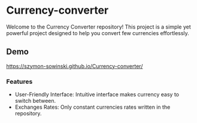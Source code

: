 # Currency-converter
Welcome to the Currency Converter repository! This project is a simple yet powerful project designed to help you convert few currencies effortlessly.

## Demo
https://szymon-sowinski.github.io/Currency-converter/

### Features
- User-Friendly Interface: Intuitive interface makes currency easy to switch between.
- Exchanges Rates: Only constant currencies rates written in the repository.

